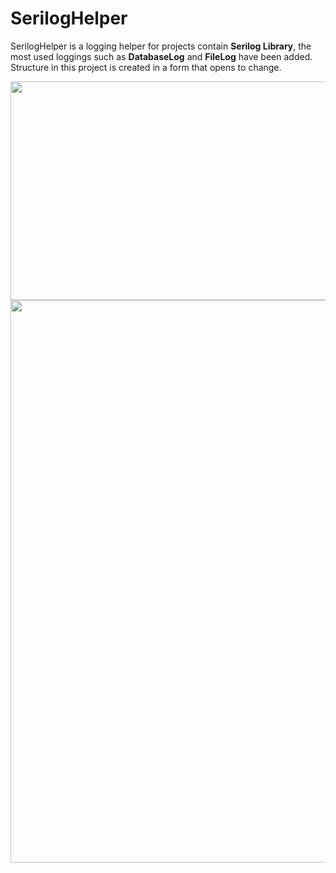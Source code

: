 # SerilogHelper
SerilogHelper is a logging helper for projects contain **Serilog Library**, the most used loggings such as **DatabaseLog** and **FileLog** have been added.
<br>Structure in this project is created in a form that opens to change.

<img src="https://user-images.githubusercontent.com/32266891/117350687-85adb700-aeb5-11eb-8746-6a61fc720534.png" width="900" height="350" />

<img src="https://user-images.githubusercontent.com/32266891/117350782-a249ef00-aeb5-11eb-8556-184eb73ed648.png" width="900"/>
